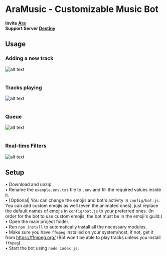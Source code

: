 # AraMusic - Customizable Music Bot
**Invite [Ara](https://ptb.discord.com/api/oauth2/authorize?client_id=795527817697427476&permissions=8&scope=bot)<br />Support Server [Destiny](https://discord.gg/N5GMPZD5sX)**

## Usage
### Adding a new track<br />
![alt text](https://i.ibb.co/3YCDRVX/NewTrack.png)<br /><br />
### Tracks playing<br />
![alt text](https://i.ibb.co/4d2zb6L/Now-Playing.png)<br /><br />
### Queue<br />
![alt text](https://i.ibb.co/hcXC0n3/Queue.png)<br /><br />
### Real-time Filters<br />
![alt text](https://i.ibb.co/8b4LZ8r/Screenshot-10.png)


## Setup
• Download and unzip.<br />• Rename the `example.env.txt` file to `.env` and fill the required values inside it.<br />• [Optional] You can change the emojis and bot's activity in `config/bot.js`. You can add custom emojis as well (even the animated ones), just replace the default names of emojis in `config/bot.js` to your preferred ones. (In order for the bot to use custom emojis, the bot must be in the emoji's guild.)<br />• Open the main project folder.<br />• Run `npm install` to automatically install all the necessary modules.<br />• Make sure you have `ffmpeg` installed on your system/host, if not, get it from https://ffmpeg.org/ (Bot won't be able to play tracks unless you install `ffmpeg`).<br />• Start the bot using `node index.js`.
